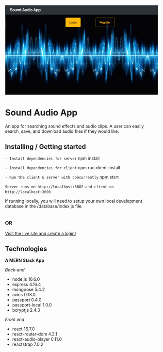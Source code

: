 ![Home Screen](images/Screen-Shot.png)

# Sound Audio App

An app for searching sound effects and audio clips. A user can easily search, save, and download audio files if they would like.

## Installing / Getting started

`- Install dependencies for server`
npm install

`- Install dependencies for client`
npm run client-install

`- Run the client & server with concurrently`
npm start

`Server runs on http://localhost:3002 and client on http://localhost:3000`

If running locally, you will need to setup your own local development database in the /database/index.js file.

```const uri = process.env.MONGODB_URI || "mongodb://localhost/YOUR_OWN_LOCAL_DB";

```

### OR

[Visit the live site and create a login!](https://arcane-hollows-95922.herokuapp.com/)

## Technologies

**A MERN Stack App**

_Back-end_

- node.js 10.6.0
- express 4.16.4
- mongoose 5.4.2
- axios 0.18.0
- passport 0.4.0
- passport-local 1.0.0
- bcryptjs 2.4.3

_Front end_

- react 16.7.0
- react-router-dom 4.3.1
- react-audio-player 0.11.0
- reactstrap 7.0.2
